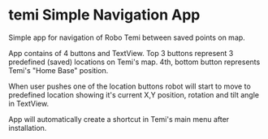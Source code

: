 # temi Simple Navigation App

Simple app for navigation of Robo Temi between saved points on map.

App contains of 4 buttons and TextView. Top 3 buttons represent 3 predefined (saved) locations on Temi's map. 4th, bottom button represents Temi's "Home Base" position.

When user pushes one of the location buttons robot will start to move to predefined location showing it's current X,Y position, rotation and tilt angle in TextView.

App will automatically create a shortcut in Temi's main menu after installation.
